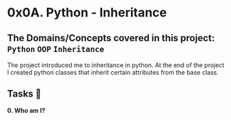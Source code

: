 # 0x0A. Python - Inheritance
## The Domains/Concepts covered in this project: `Python` `OOP` `Inheritance`

The project introduced me to inheritance in python. At the end of the project I created python classes that inherit certain attributes from the base class.

## Tasks :page_with_curl:

**0. Who am I?**
